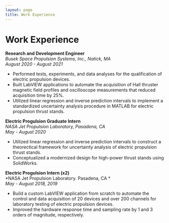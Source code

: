 ```yaml
---
layout: page
title: Work Experience
---
```


# Work Experience

**Research and Development Engineer** \
*Busek Space Propulsion Systems, Inc., Natick, MA* \
*August 2020 - August 2021*
- Performed tests, experiments, and data analyses for the qualification of electric propulsion devices.
- Built LabVIEW applications to automate the acquisition of Hall thruster magnetic field profiles and oscilloscope measurements that reduced acquisition time by 25%.
- Utilized linear regression and inverse prediction intervals to implement a standardized uncertainty analysis procedure in MATLAB for electric propulsion thrust stands.

**Electric Progulsion Graduate Intern** \
*NASA Jet Propulsion Laboratory, Pasadena, CA* \
*May - August 2020*
- Utilized linear regression and inverse prediction intervals to construct a theorectical framework for uncertainty analysis of electric propulsion thrust stands. 
- Conceptualized a modernized design for high-power thrust stands using SolidWorks.

**Electric Progulsion Intern (x2)** \
*NASA Jet Propulsion Laboratory. Pasadena, CA * \
*May - August 2018, 2019* 
- Build a custom LabVIEW application from scratch to automate the control and data acquisition of 20 devices and over 200 channels for laboratory testing of electric propulsion devices.
- Improved the hardware response time and sampling rate by 1 and 3 orders of magnitude, respectively.
